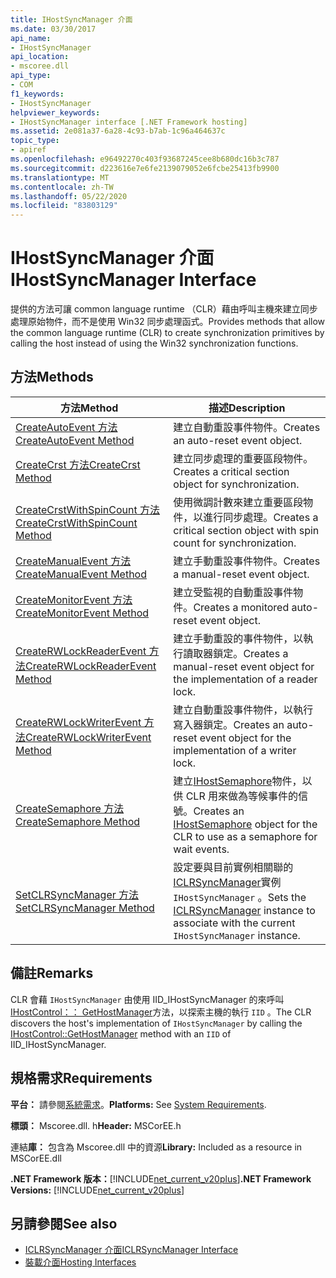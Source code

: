 ```yaml
---
title: IHostSyncManager 介面
ms.date: 03/30/2017
api_name:
- IHostSyncManager
api_location:
- mscoree.dll
api_type:
- COM
f1_keywords:
- IHostSyncManager
helpviewer_keywords:
- IHostSyncManager interface [.NET Framework hosting]
ms.assetid: 2e081a37-6a28-4c93-b7ab-1c96a464637c
topic_type:
- apiref
ms.openlocfilehash: e96492270c403f93687245cee8b680dc16b3c787
ms.sourcegitcommit: d223616e7e6fe2139079052e6fcbe25413fb9900
ms.translationtype: MT
ms.contentlocale: zh-TW
ms.lasthandoff: 05/22/2020
ms.locfileid: "83803129"
---
```

# <a name="ihostsyncmanager-interface"></a><span data-ttu-id="1aff6-102">IHostSyncManager 介面</span><span class="sxs-lookup"><span data-stu-id="1aff6-102">IHostSyncManager Interface</span></span>
<span data-ttu-id="1aff6-103">提供的方法可讓 common language runtime （CLR）藉由呼叫主機來建立同步處理原始物件，而不是使用 Win32 同步處理函式。</span><span class="sxs-lookup"><span data-stu-id="1aff6-103">Provides methods that allow the common language runtime (CLR) to create synchronization primitives by calling the host instead of using the Win32 synchronization functions.</span></span>  
  
## <a name="methods"></a><span data-ttu-id="1aff6-104">方法</span><span class="sxs-lookup"><span data-stu-id="1aff6-104">Methods</span></span>  
  
|<span data-ttu-id="1aff6-105">方法</span><span class="sxs-lookup"><span data-stu-id="1aff6-105">Method</span></span>|<span data-ttu-id="1aff6-106">描述</span><span class="sxs-lookup"><span data-stu-id="1aff6-106">Description</span></span>|  
|------------|-----------------|  
|[<span data-ttu-id="1aff6-107">CreateAutoEvent 方法</span><span class="sxs-lookup"><span data-stu-id="1aff6-107">CreateAutoEvent Method</span></span>](ihostsyncmanager-createautoevent-method.md)|<span data-ttu-id="1aff6-108">建立自動重設事件物件。</span><span class="sxs-lookup"><span data-stu-id="1aff6-108">Creates an auto-reset event object.</span></span>|  
|[<span data-ttu-id="1aff6-109">CreateCrst 方法</span><span class="sxs-lookup"><span data-stu-id="1aff6-109">CreateCrst Method</span></span>](ihostsyncmanager-createcrst-method.md)|<span data-ttu-id="1aff6-110">建立同步處理的重要區段物件。</span><span class="sxs-lookup"><span data-stu-id="1aff6-110">Creates a critical section object for synchronization.</span></span>|  
|[<span data-ttu-id="1aff6-111">CreateCrstWithSpinCount 方法</span><span class="sxs-lookup"><span data-stu-id="1aff6-111">CreateCrstWithSpinCount Method</span></span>](ihostsyncmanager-createcrstwithspincount-method.md)|<span data-ttu-id="1aff6-112">使用微調計數來建立重要區段物件，以進行同步處理。</span><span class="sxs-lookup"><span data-stu-id="1aff6-112">Creates a critical section object with spin count for synchronization.</span></span>|  
|[<span data-ttu-id="1aff6-113">CreateManualEvent 方法</span><span class="sxs-lookup"><span data-stu-id="1aff6-113">CreateManualEvent Method</span></span>](ihostsyncmanager-createmanualevent-method.md)|<span data-ttu-id="1aff6-114">建立手動重設事件物件。</span><span class="sxs-lookup"><span data-stu-id="1aff6-114">Creates a manual-reset event object.</span></span>|  
|[<span data-ttu-id="1aff6-115">CreateMonitorEvent 方法</span><span class="sxs-lookup"><span data-stu-id="1aff6-115">CreateMonitorEvent Method</span></span>](ihostsyncmanager-createmonitorevent-method.md)|<span data-ttu-id="1aff6-116">建立受監視的自動重設事件物件。</span><span class="sxs-lookup"><span data-stu-id="1aff6-116">Creates a monitored auto-reset event object.</span></span>|  
|[<span data-ttu-id="1aff6-117">CreateRWLockReaderEvent 方法</span><span class="sxs-lookup"><span data-stu-id="1aff6-117">CreateRWLockReaderEvent Method</span></span>](ihostsyncmanager-createrwlockreaderevent-method.md)|<span data-ttu-id="1aff6-118">建立手動重設的事件物件，以執行讀取器鎖定。</span><span class="sxs-lookup"><span data-stu-id="1aff6-118">Creates a manual-reset event object for the implementation of a reader lock.</span></span>|  
|[<span data-ttu-id="1aff6-119">CreateRWLockWriterEvent 方法</span><span class="sxs-lookup"><span data-stu-id="1aff6-119">CreateRWLockWriterEvent Method</span></span>](ihostsyncmanager-createrwlockwriterevent-method.md)|<span data-ttu-id="1aff6-120">建立自動重設事件物件，以執行寫入器鎖定。</span><span class="sxs-lookup"><span data-stu-id="1aff6-120">Creates an auto-reset event object for the implementation of a writer lock.</span></span>|  
|[<span data-ttu-id="1aff6-121">CreateSemaphore 方法</span><span class="sxs-lookup"><span data-stu-id="1aff6-121">CreateSemaphore Method</span></span>](../../../../docs/framework/unmanaged-api/hosting/ihostsyncmanager-createsemaphore-method.md)|<span data-ttu-id="1aff6-122">建立[IHostSemaphore](ihostsemaphore-interface.md)物件，以供 CLR 用來做為等候事件的信號。</span><span class="sxs-lookup"><span data-stu-id="1aff6-122">Creates an [IHostSemaphore](ihostsemaphore-interface.md) object for the CLR to use as a semaphore for wait events.</span></span>|  
|[<span data-ttu-id="1aff6-123">SetCLRSyncManager 方法</span><span class="sxs-lookup"><span data-stu-id="1aff6-123">SetCLRSyncManager Method</span></span>](../../../../docs/framework/unmanaged-api/hosting/ihostsyncmanager-setclrsyncmanager-method.md)|<span data-ttu-id="1aff6-124">設定要與目前實例相關聯的[ICLRSyncManager](iclrsyncmanager-interface.md)實例 `IHostSyncManager` 。</span><span class="sxs-lookup"><span data-stu-id="1aff6-124">Sets the [ICLRSyncManager](iclrsyncmanager-interface.md) instance to associate with the current `IHostSyncManager` instance.</span></span>|  
  
## <a name="remarks"></a><span data-ttu-id="1aff6-125">備註</span><span class="sxs-lookup"><span data-stu-id="1aff6-125">Remarks</span></span>  
 <span data-ttu-id="1aff6-126">CLR 會藉 `IHostSyncManager` 由使用 IID_IHostSyncManager 的來呼叫[IHostControl：： GetHostManager](ihostcontrol-gethostmanager-method.md)方法，以探索主機的執行 `IID` 。</span><span class="sxs-lookup"><span data-stu-id="1aff6-126">The CLR discovers the host's implementation of `IHostSyncManager` by calling the [IHostControl::GetHostManager](ihostcontrol-gethostmanager-method.md) method with an `IID` of IID_IHostSyncManager.</span></span>  
  
## <a name="requirements"></a><span data-ttu-id="1aff6-127">規格需求</span><span class="sxs-lookup"><span data-stu-id="1aff6-127">Requirements</span></span>  
 <span data-ttu-id="1aff6-128">**平台：** 請參閱[系統需求](../../get-started/system-requirements.md)。</span><span class="sxs-lookup"><span data-stu-id="1aff6-128">**Platforms:** See [System Requirements](../../get-started/system-requirements.md).</span></span>  
  
 <span data-ttu-id="1aff6-129">**標頭：** Mscoree.dll. h</span><span class="sxs-lookup"><span data-stu-id="1aff6-129">**Header:** MSCorEE.h</span></span>  
  
 <span data-ttu-id="1aff6-130">連結**庫：** 包含為 Mscoree.dll 中的資源</span><span class="sxs-lookup"><span data-stu-id="1aff6-130">**Library:** Included as a resource in MSCorEE.dll</span></span>  
  
 <span data-ttu-id="1aff6-131">**.NET Framework 版本：**[!INCLUDE[net_current_v20plus](../../../../includes/net-current-v20plus-md.md)]</span><span class="sxs-lookup"><span data-stu-id="1aff6-131">**.NET Framework Versions:** [!INCLUDE[net_current_v20plus](../../../../includes/net-current-v20plus-md.md)]</span></span>  
  
## <a name="see-also"></a><span data-ttu-id="1aff6-132">另請參閱</span><span class="sxs-lookup"><span data-stu-id="1aff6-132">See also</span></span>

- [<span data-ttu-id="1aff6-133">ICLRSyncManager 介面</span><span class="sxs-lookup"><span data-stu-id="1aff6-133">ICLRSyncManager Interface</span></span>](iclrsyncmanager-interface.md)
- [<span data-ttu-id="1aff6-134">裝載介面</span><span class="sxs-lookup"><span data-stu-id="1aff6-134">Hosting Interfaces</span></span>](hosting-interfaces.md)
